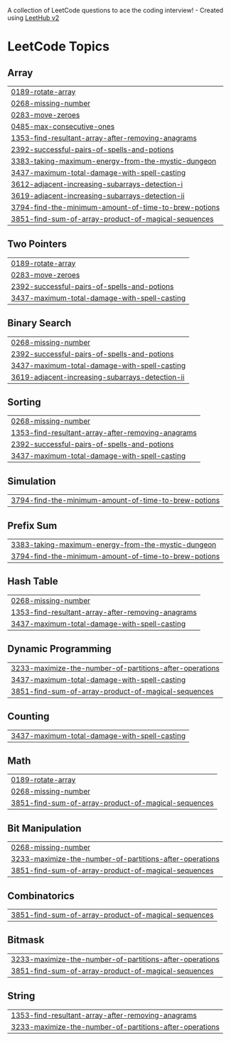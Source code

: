 A collection of LeetCode questions to ace the coding interview! - Created using [LeetHub v2](https://github.com/arunbhardwaj/LeetHub-2.0)
<!---LeetCode Topics Start-->
# LeetCode Topics
## Array
|  |
| ------- |
| [0189-rotate-array](https://github.com/vintech018/leetcode-solutions/tree/master/0189-rotate-array) |
| [0268-missing-number](https://github.com/vintech018/leetcode-solutions/tree/master/0268-missing-number) |
| [0283-move-zeroes](https://github.com/vintech018/leetcode-solutions/tree/master/0283-move-zeroes) |
| [0485-max-consecutive-ones](https://github.com/vintech018/leetcode-solutions/tree/master/0485-max-consecutive-ones) |
| [1353-find-resultant-array-after-removing-anagrams](https://github.com/vintech018/leetcode-solutions/tree/master/1353-find-resultant-array-after-removing-anagrams) |
| [2392-successful-pairs-of-spells-and-potions](https://github.com/vintech018/leetcode-solutions/tree/master/2392-successful-pairs-of-spells-and-potions) |
| [3383-taking-maximum-energy-from-the-mystic-dungeon](https://github.com/vintech018/leetcode-solutions/tree/master/3383-taking-maximum-energy-from-the-mystic-dungeon) |
| [3437-maximum-total-damage-with-spell-casting](https://github.com/vintech018/leetcode-solutions/tree/master/3437-maximum-total-damage-with-spell-casting) |
| [3612-adjacent-increasing-subarrays-detection-i](https://github.com/vintech018/leetcode-solutions/tree/master/3612-adjacent-increasing-subarrays-detection-i) |
| [3619-adjacent-increasing-subarrays-detection-ii](https://github.com/vintech018/leetcode-solutions/tree/master/3619-adjacent-increasing-subarrays-detection-ii) |
| [3794-find-the-minimum-amount-of-time-to-brew-potions](https://github.com/vintech018/leetcode-solutions/tree/master/3794-find-the-minimum-amount-of-time-to-brew-potions) |
| [3851-find-sum-of-array-product-of-magical-sequences](https://github.com/vintech018/leetcode-solutions/tree/master/3851-find-sum-of-array-product-of-magical-sequences) |
## Two Pointers
|  |
| ------- |
| [0189-rotate-array](https://github.com/vintech018/leetcode-solutions/tree/master/0189-rotate-array) |
| [0283-move-zeroes](https://github.com/vintech018/leetcode-solutions/tree/master/0283-move-zeroes) |
| [2392-successful-pairs-of-spells-and-potions](https://github.com/vintech018/leetcode-solutions/tree/master/2392-successful-pairs-of-spells-and-potions) |
| [3437-maximum-total-damage-with-spell-casting](https://github.com/vintech018/leetcode-solutions/tree/master/3437-maximum-total-damage-with-spell-casting) |
## Binary Search
|  |
| ------- |
| [0268-missing-number](https://github.com/vintech018/leetcode-solutions/tree/master/0268-missing-number) |
| [2392-successful-pairs-of-spells-and-potions](https://github.com/vintech018/leetcode-solutions/tree/master/2392-successful-pairs-of-spells-and-potions) |
| [3437-maximum-total-damage-with-spell-casting](https://github.com/vintech018/leetcode-solutions/tree/master/3437-maximum-total-damage-with-spell-casting) |
| [3619-adjacent-increasing-subarrays-detection-ii](https://github.com/vintech018/leetcode-solutions/tree/master/3619-adjacent-increasing-subarrays-detection-ii) |
## Sorting
|  |
| ------- |
| [0268-missing-number](https://github.com/vintech018/leetcode-solutions/tree/master/0268-missing-number) |
| [1353-find-resultant-array-after-removing-anagrams](https://github.com/vintech018/leetcode-solutions/tree/master/1353-find-resultant-array-after-removing-anagrams) |
| [2392-successful-pairs-of-spells-and-potions](https://github.com/vintech018/leetcode-solutions/tree/master/2392-successful-pairs-of-spells-and-potions) |
| [3437-maximum-total-damage-with-spell-casting](https://github.com/vintech018/leetcode-solutions/tree/master/3437-maximum-total-damage-with-spell-casting) |
## Simulation
|  |
| ------- |
| [3794-find-the-minimum-amount-of-time-to-brew-potions](https://github.com/vintech018/leetcode-solutions/tree/master/3794-find-the-minimum-amount-of-time-to-brew-potions) |
## Prefix Sum
|  |
| ------- |
| [3383-taking-maximum-energy-from-the-mystic-dungeon](https://github.com/vintech018/leetcode-solutions/tree/master/3383-taking-maximum-energy-from-the-mystic-dungeon) |
| [3794-find-the-minimum-amount-of-time-to-brew-potions](https://github.com/vintech018/leetcode-solutions/tree/master/3794-find-the-minimum-amount-of-time-to-brew-potions) |
## Hash Table
|  |
| ------- |
| [0268-missing-number](https://github.com/vintech018/leetcode-solutions/tree/master/0268-missing-number) |
| [1353-find-resultant-array-after-removing-anagrams](https://github.com/vintech018/leetcode-solutions/tree/master/1353-find-resultant-array-after-removing-anagrams) |
| [3437-maximum-total-damage-with-spell-casting](https://github.com/vintech018/leetcode-solutions/tree/master/3437-maximum-total-damage-with-spell-casting) |
## Dynamic Programming
|  |
| ------- |
| [3233-maximize-the-number-of-partitions-after-operations](https://github.com/vintech018/leetcode-solutions/tree/master/3233-maximize-the-number-of-partitions-after-operations) |
| [3437-maximum-total-damage-with-spell-casting](https://github.com/vintech018/leetcode-solutions/tree/master/3437-maximum-total-damage-with-spell-casting) |
| [3851-find-sum-of-array-product-of-magical-sequences](https://github.com/vintech018/leetcode-solutions/tree/master/3851-find-sum-of-array-product-of-magical-sequences) |
## Counting
|  |
| ------- |
| [3437-maximum-total-damage-with-spell-casting](https://github.com/vintech018/leetcode-solutions/tree/master/3437-maximum-total-damage-with-spell-casting) |
## Math
|  |
| ------- |
| [0189-rotate-array](https://github.com/vintech018/leetcode-solutions/tree/master/0189-rotate-array) |
| [0268-missing-number](https://github.com/vintech018/leetcode-solutions/tree/master/0268-missing-number) |
| [3851-find-sum-of-array-product-of-magical-sequences](https://github.com/vintech018/leetcode-solutions/tree/master/3851-find-sum-of-array-product-of-magical-sequences) |
## Bit Manipulation
|  |
| ------- |
| [0268-missing-number](https://github.com/vintech018/leetcode-solutions/tree/master/0268-missing-number) |
| [3233-maximize-the-number-of-partitions-after-operations](https://github.com/vintech018/leetcode-solutions/tree/master/3233-maximize-the-number-of-partitions-after-operations) |
| [3851-find-sum-of-array-product-of-magical-sequences](https://github.com/vintech018/leetcode-solutions/tree/master/3851-find-sum-of-array-product-of-magical-sequences) |
## Combinatorics
|  |
| ------- |
| [3851-find-sum-of-array-product-of-magical-sequences](https://github.com/vintech018/leetcode-solutions/tree/master/3851-find-sum-of-array-product-of-magical-sequences) |
## Bitmask
|  |
| ------- |
| [3233-maximize-the-number-of-partitions-after-operations](https://github.com/vintech018/leetcode-solutions/tree/master/3233-maximize-the-number-of-partitions-after-operations) |
| [3851-find-sum-of-array-product-of-magical-sequences](https://github.com/vintech018/leetcode-solutions/tree/master/3851-find-sum-of-array-product-of-magical-sequences) |
## String
|  |
| ------- |
| [1353-find-resultant-array-after-removing-anagrams](https://github.com/vintech018/leetcode-solutions/tree/master/1353-find-resultant-array-after-removing-anagrams) |
| [3233-maximize-the-number-of-partitions-after-operations](https://github.com/vintech018/leetcode-solutions/tree/master/3233-maximize-the-number-of-partitions-after-operations) |
<!---LeetCode Topics End-->